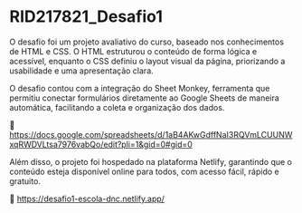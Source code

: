 # RID217821_Desafio1
O desafio foi um projeto avaliativo do curso, baseado nos conhecimentos de HTML e CSS. O HTML estruturou o conteúdo de forma lógica e acessível, enquanto o CSS definiu o layout visual da página, priorizando a usabilidade e uma apresentação clara.

O desafio contou com a integração do Sheet Monkey, ferramenta que permitiu conectar formulários diretamente ao Google Sheets de maneira automática, facilitando a coleta e organização dos dados.

🔗 https://docs.google.com/spreadsheets/d/1aB4AKwGdffNaI3RQVmLCUUNWxqRWDVLtsa7976vabQo/edit?pli=1&gid=0#gid=0

Além disso, o projeto foi hospedado na plataforma Netlify, garantindo que o conteúdo esteja disponível online para todos, com acesso fácil, rápido e gratuito.

🔗 https://desafio1-escola-dnc.netlify.app/
